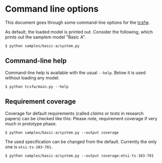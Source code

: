 # Command line options

This document goes through some command-line options for the [tcsfw](README.md).

As default, the loaded model is printed out. Consider the following, which prints out the samplem model "Basic A".

```
$ python samples/basic-a/system.py
```

## Command-line help

Command-line help is available with the usual `--help`. Below it is used without loading any model.

```
$ python tcsfw/main.py --help
```

## Requirement coverage

Coverage for default requirements (called _claims_ or _tests_ in research papers) can be checked like this:
Please note, requirement coverage if very much in prototype phase.

```
$ python samples/basic-a/system.py --output coverage
```

The used specification can be changed from the default. Currently the only one is `etsi-ts-103-701`.

```
$ python samples/basic-a/system.py --output coverage:etsi-ts-103-701
```

